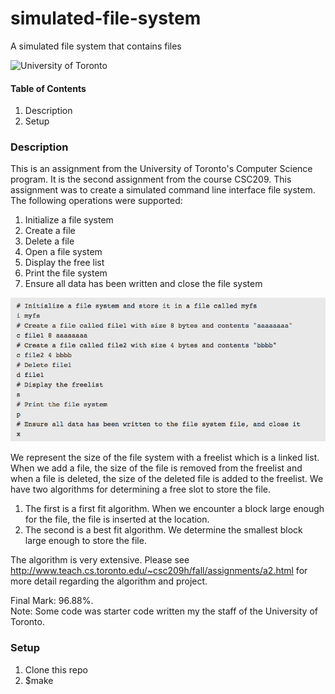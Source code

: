 # simulated-file-system
A simulated file system that contains files


![University of Toronto](https://upload.wikimedia.org/wikipedia/en/thumb/9/9a/UofT_Logo.svg/1280px-UofT_Logo.svg.png)


#### **Table of Contents**
1. Description
2. Setup


### **Description**
This is an assignment from the University of Toronto's Computer Science program. It is the second assignment from the course
CSC209. This assignment was to create a simulated command line interface file system. The following operations were supported:
1. Initialize a file system
2. Create a file
3. Delete a file
4. Open a file system
5. Display the free list
6. Print the file system
7. Ensure all data has been written and close the file system

![](https://github.com/richardzeng1/simulated-file-system/blob/master/images/Screen%20Shot%202018-01-02%20at%202.13.56%20AM.png)

We represent the size of the file system with a freelist which is a linked list. When we add a file, the size of the file
is removed from the freelist and when a file is deleted, the size of the deleted file is added to the freelist. We have two algorithms for determining a free slot to store the file.
1. The first is a first fit algorithm. When we encounter a block large enough for the file, the file is inserted at the
location.
2. The second is a best fit algorithm. We determine the smallest block large enough to store the file.

The algorithm is very extensive. Please see http://www.teach.cs.toronto.edu/~csc209h/fall/assignments/a2.html for more detail regarding the algorithm and project.
                 
Final Mark: 96.88%. <br />
Note: Some code was starter code written my the staff of the University of Toronto.

### **Setup**
1. Clone this repo
2. $make
